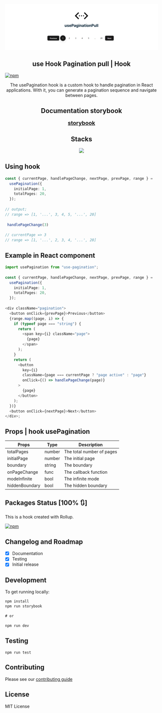 <div align="center">
  <img  src="./banner.png">
</div>

<h2 align="center">use Hook Pagination pull | Hook </h1>

[![npm](https://img.shields.io/npm/v/use-pagination-pull.svg?style=flat-square)](https://www.npmjs.com/package/use-pagination-pull)

<p align="center">
    The usePagination hook is a custom hook to handle pagination in React applications.
    With it, you can generate a pagination sequence and navigate between pages.
   
</p>

 <h2 align="center" id="stacks-utilizadas">Documentation storybook</h2>

<p align="center">
    <a  style="text-align: center; font-weight: bold; font-size: 18px" href="https://65de0e043d606805aeba4797--glowing-alfajores-c9ed2e.netlify.app/?path=/docs/hooks-usepagination--docs">
    storybook
 </a>
</p>

 <h2 align="center" id="stacks-utilizadas">Stacks</h2>
<p align="center">
  <a href="https://skillicons.dev">
    <img src="https://skillicons.dev/icons?i=git,ts,react,figma,jest" />
  </a>
</p>

## Using hook

```typescript
const { currentPage, handlePageChange, nextPage, prevPage, range } =
  usePagination({
    initialPage: 1,
    totalPages: 20,
  });

// output;
// range => [1, '...', 3, 4, 5, '...', 20]

 handlePageChange(3)

// currentPage => 3
// range => [1, '...', 2, 3, 4, '...', 20]

```

## Example in React component

```typescript
import usePagination from "use-pagination";

const { currentPage, handlePageChange, nextPage, prevPage, range } =
  usePagination({
    initialPage: 1,
    totalPages: 20,
  });

<div className="pagination">
  <button onClick={prevPage}>Previous</button>
  {range.map((page, i) => {
    if (typeof page === "string") {
      return (
        <span key={i} className="page">
          {page}
        </span>
      );
    }
    return (
      <button
        key={i}
        className={page === currentPage ? "page active" : "page"}
        onClick={() => handlePageChange(page)}
      >
        {page}
      </button>
    );
  })}
  <button onClick={nextPage}>Next</button>
</div>;
```



## Props | hook usePagination

| Props          | Type   | Description               |
| -------------- | ------ | ------------------------- |
| totalPages     | number | The total number of pages |
| initialPage    | number | The initial page          |
| boundary       | string | The boundary              |
| onPageChange   | func   | The callback function     |
| modeInfinite   | bool   | The infinite mode         |
| hiddenBoundary | bool   | The hidden boundary       |

## Packages Status [100% 🔃]

This is a hook created with Rollup.

[![npm](https://img.shields.io/npm/v/use-pagination-pull.svg?style=flat-square)](https://www.npmjs.com/package/use-pagination-pull)

## Changelog and Roadmap

- [x] Documentation
- [x] Testing
- [x] Initial release

## Development

To get running locally:

```
npm install
npm run storybook

# or

npm run dev
```

## Testing

```
npm run test
```

## Contributing

Please see our [contributing guide](https://github.com/geniilsonfernandes/use-pagination/blob/main/CONTRIBUTING.md)

## License

MIT License
